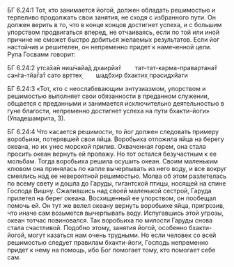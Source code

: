 БГ 6.24:1	Тот, кто занимается йогой, должен обладать решимостью и терпеливо продолжать свои занятия, не сходя с избранного пути. Он должен верить в то, что в конце концов достигнет успеха, и с большим упорством продвигаться вперед, не отчаиваясь, если по той или иной причине не сможет быстро добиться желаемых результатов. Если йог настойчив и решителен, он непременно придет к намеченной цели. Рупа Госвами говорит:

БГ 6.24:2	утса̄ха̄н ниш́чайа̄д дхаирйа̄т   тат-тат-карма-правартана̄т сан̇га-тйа̄га̄т сато вр̣ттех̣   шад̣бхир бхактих̣ прасидхйати

БГ 6.24:3	«Тот, кто с неослабевающим энтузиазмом, упорством и решимостью выполняет свои обязанности в преданном служении, общается с преданными и занимается исключительно деятельностью в гуне благости, непременно достигнет успеха на пути бхакти-йоги» (Упадешамрита, 3).

БГ 6.24:4	Что касается решимости, то йог должен следовать примеру воробьихи, потерявшей свои яйца. Воробьиха отложила яйца на берегу океана, но их унес морской прилив. Охваченная горем, она стала просить океан вернуть ей пропажу. Но тот остался безучастным к ее мольбам. Тогда воробьиха решила осушить океан. Своим маленьким клювом она принялась по капле вычерпывать из него воду, и все вокруг смеялись над ее невероятной решимостью. Молва об этом разлетелась по всему свету и дошла до Гаруды, гигантской птицы, носящей на спине Господа Вишну. Сжалившись над своей маленькой сестрой, Гаруда прилетел на берег океана. Восхищенный ее упорством, он пообещал помочь ей. Он тут же велел океану вернуть воробьихе яйца, пригрозив, что иначе сам возьмется вычерпывать воду. Испугавшись этой угрозы, океан тотчас повиновался. Так воробьиха по милости Гаруды снова стала счастливой. Подобно этому, занятия йогой, особенно бхакти-йогой, могут казаться нам очень трудными. Но если человек со всей решимостью следует правилам бхакти-йоги, Господь непременно придет к нему на помощь, ибо Бог помогает тому, кто помогает себе сам.